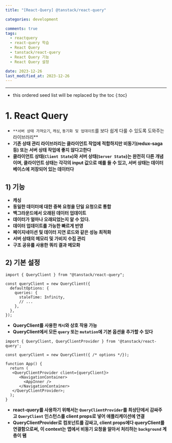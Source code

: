 ```yaml
---
title: "[React-Query] @tanstack/react-query"

categories: development

comments: true
tags:
  - reactquery
  - react-query 학습
  - React Query
  - tanstack/react-query
  - React Query 기능
  - React Query 설정

date: 2023-12-26
last_modified_at: 2023-12-26
---
```


---

<!-- prettier-ignore -->
* this ordered seed list will be replaced by the toc 
{:toc}

# 1. **React Query**

- `**서버 상태 가져오기`, `캐싱`, `동기화 및 업데이트`를 보다 쉽게 다룰 수 있도록 도와주는 라이브러리\*\*
- **기존 상태 관리 라이브러리는 클라이언트 작업에 적합하지만 비동기(redux-saga 등) 또는 서버 상태 작업에 좋지 않다고한다**
- **클라이언트 상태(`Client State`)와 서버 상태(`Server State`)는 완전히 다른 개념이며, 클라이언트 상태는 각각의 input 값으로 예를 들 수 있고, 서버 상태는 데이터베이스에 저장되어 있는 데이터다**

## 1) 기능

- **캐싱**
- **동일한 데이터에 대한 중복 요청을 단일 요청으로 통합**
- **백그라운드에서 오래된 데이터 업데이트**
- **데이터가 얼마나 오래되었는지 알 수 있다.**
- **데이터 업데이트를 가능한 빠르게 반영**
- **페이지네이션 및 데이터 지연 로드와 같은 성능 최적화**
- **서버 상태의 메모리 및 가비지 수집 관리**
- **구조 공유를 사용한 쿼리 결과 메모화**

## 2) 기본 설정

```tsx
import { QueryClient } from "@tanstack/react-query";

const queryClient = new QueryClient({
  defaultOptions: {
    queries: {
      staleTime: Infinity,
      // ...
    },
  },
});
```

- **QueryClient를 사용한 `캐시`와 상호 작용 가능**
- **QueryClient에서 모든 `query` 또는 `mutation`에 기본 옵션을 추가할 수 있다**

```tsx
import { QueryClient, QueryClientProvider } from '@tanstack/react-query';

const queryClient = new QueryClient({ /* options */});

function App() {
  return (
   <QueryClientProvider client={queryClient}>
      <NavigationContainer>
        <AppInner />
      </NavigationContainer>
   </QueryClientProvider>;
  );
}
```

- **react-query를 사용하기 위해서는 `QueryClientProvider`를 최상단에서 감싸주고 `QueryClient` 인스턴스를 client props로 넣어 애플리케이션에 연결**
- **QueryClientProvider로 컴포넌트를 감싸고, client props에다 queryClient를 연결함으로써, 이 context는 앱에서 비동기 요청을 알아서 처리하는 `background` 계층이 됌**
